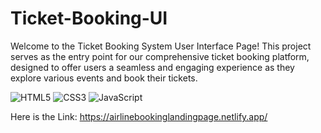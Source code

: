 # Ticket-Booking-UI

Welcome to the Ticket Booking System User Interface Page! This project serves as the entry point for our comprehensive ticket booking platform, designed to offer users a seamless and engaging experience as they explore various events and book their tickets.


![HTML5](https://img.shields.io/badge/-HTML5-E34F26?style=flat&logo=html5&logoColor=white)
![CSS3](https://img.shields.io/badge/-CSS3-1572B6?style=flat&logo=css3&logoColor=white)
![JavaScript](https://img.shields.io/badge/-JavaScript-F7DF1E?style=flat&logo=javascript&logoColor=black)

Here is the Link: https://airlinebookinglandingpage.netlify.app/

